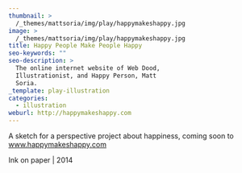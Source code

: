 ```yaml
---
thumbnail: >
  /_themes/mattsoria/img/play/happymakeshappy.jpg
image: >
  /_themes/mattsoria/img/play/happymakeshappy.jpg
title: Happy People Make People Happy
seo-keywords: ""
seo-description: >
  The online internet website of Web Dood,
  Illustrationist, and Happy Person, Matt
  Soria.
_template: play-illustration
categories:
  - illustration
weburl: http://happymakeshappy.com
---
```

<p>
	 A sketch for a perspective project about happiness, coming soon to <a href="http://www.happymakeshappy.com">www.happymakeshappy.com</a>
</p>
<p>
	Ink on paper | 2014
</p>